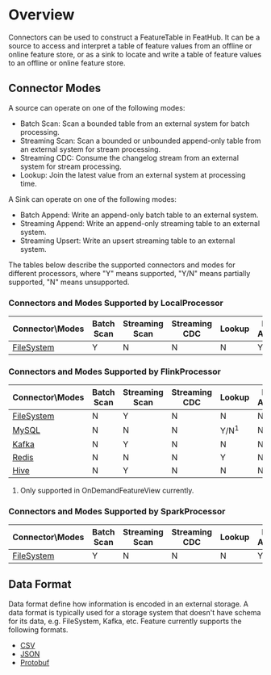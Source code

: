 # Overview

Connectors can be used to construct a FeatureTable in FeatHub. It can be a 
source to access and interpret a table of feature values from an offline or online 
feature store, or as a sink to locate and write a table of feature values to an offline 
or online feature store. 

## Connector Modes

A source can operate on one of the following modes:
- Batch Scan: Scan a bounded table from an external system for batch processing.
- Streaming Scan: Scan a bounded or unbounded append-only table from an external system 
  for stream processing.
- Streaming CDC: Consume the changelog stream from an external system for stream 
  processing.
- Lookup: Join the latest value from an external system at processing time.

A Sink can operate on one of the following modes:
- Batch Append: Write an append-only batch table to an external system.
- Streaming Append: Write an append-only streaming table to an external system.
- Streaming Upsert: Write an upsert streaming table to an external system.


The tables below describe the supported connectors and modes for different processors, 
where "Y" means supported, "Y/N" means partially supported, "N" means unsupported.

### Connectors and Modes Supported by LocalProcessor

| Connector\Modes             | Batch Scan | Streaming Scan | Streaming CDC | Lookup          | Batch Append | Streaming Append | Streaming Upsert |
|-----------------------------|------------|----------------|---------------|-----------------|--------------|------------------|------------------|
| [FileSystem](filesystem.md) | Y          | N              | N             | N               | Y            | N                | N                |

### Connectors and Modes Supported by FlinkProcessor

| Connector\Modes             | Batch Scan | Streaming Scan | Streaming CDC | Lookup          | Batch Append | Streaming Append | Streaming Upsert |
|-----------------------------|------------|----------------|---------------|-----------------|--------------|------------------|------------------|
| [FileSystem](filesystem.md) | N          | Y              | N             | N               | N            | Y                | N                |
| [MySQL](mysql.md)           | N          | N              | N             | Y/N<sup>1</sup> | N            | Y                | Y                |
| [Kafka](kafka.md)           | N          | Y              | N             | N               | N            | Y                | N                |
| [Redis](redis.md)           | N          | N              | N             | Y               | N            | N                | Y                |
| [Hive](hive.md)             | N          | Y              | N             | N               | N            | Y                | N                |

1. Only supported in OnDemandFeatureView currently.

### Connectors and Modes Supported by SparkProcessor

| Connector\Modes             | Batch Scan | Streaming Scan | Streaming CDC | Lookup          | Batch Append | Streaming Append | Streaming Upsert |
|-----------------------------|------------|----------------|---------------|-----------------|--------------|------------------|------------------|
| [FileSystem](filesystem.md) | Y          | N              | N             | N               | Y            | N                | N                |


## Data Format

Data format define how information is encoded in an external storage. A data format is
typically used for a storage system that doesn't have schema for its data, e.g. 
FileSystem, Kafka, etc. Feature currently supports the following formats.

- [CSV](formats/csv.md)
- [JSON](formats/json.md)
- [Protobuf](formats/protobuf.md)
